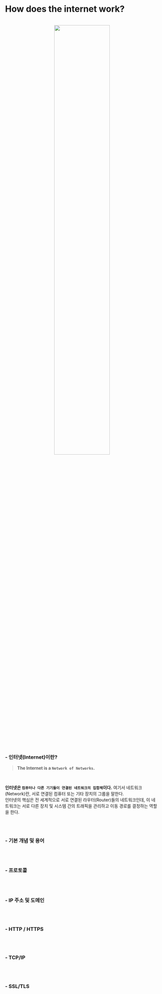# How does the internet work?
<br>
<div align="center">
  <img width="60%" src="https://www.simplilearn.com/ice9/free_resources_article_thumb/what_is_Internet.jpg">
</div><br>


### - 인터넷(Internet)이란?
> **The Internet is a `Network of Networks`.**
<br>




**인터넷은 `컴퓨터나 다른 기기들이 연결된 네트워크의 집합체`이다.** 여기서 네트워크(Network)란, 서로 연결된 컴퓨터 또는 기타 장치의 그룹을 말한다. <br>
인터넷의 핵심은 전 세계적으로 서로 연결된 라우터(Router)들의 네트워크인데, 이 네트워크는 서로 다른 장치 및 시스템 간의 트래픽을 관리하고 이동 경로를 결정하는 역할을 한다.




<br><br>

### - 기본 개념 및 용어


<br><br>

### - 프로토콜

<br><br>


### - IP 주소 및 도메인

<br><br>

### - HTTP / HTTPS

<br><br>

### - TCP/IP

<br><br>

### - SSL/TLS

<br><br>






<!--
> [!IMPORTANT]
> **Elasticsearch**란 **Apache Lucene 기반의 Java 오픈소스 분산 검색 엔진**으로, HTTP 웹 인터페이스와 스키마에서 자유로운 JSON 문서와 함께 분산 멀티테넌스[^1] 지원 전문 검색엔진을 제공한다. 

[^1]:software multitenancy는 여러 테넌스(**사용자**)를 가진 소프트웨어 아키텍처라는 의미로 클라우드 서비스처럼 여러 사용자가 동시에 같은 작업을 진행할 수 있게하는 역할을 한다.

> [!TIP]
> 해당 명령어는 **Curl**(Client url)을 통해 실행되므로 자주 사용하는 [Curl 옵션](https://inpa.tistory.com/entry/LINUX-%F0%9F%93%9A-CURL-%EB%AA%85%EB%A0%B9%EC%96%B4-%EC%82%AC%EC%9A%A9%EB%B2%95-%EB%8B%A4%EC%96%91%ED%95%9C-%EC%98%88%EC%A0%9C%EB%A1%9C-%EC%A0%95%EB%A6%AC)을 알아두면 좋다
>
> **-X** (--request) : 요청시 사용할 메소드의 종류(GET, POST, PUT, PATCH, DELETE)를 지정한다.<br>
> **-d** (--data) : HTTP POST 요청 데이터 입력<br>
> **-H** : 전송할 헤더를 지정



<div align="center">
  <img width="55%" src="https://raw.githubusercontent.com/exo-addons/exo-es-search/master/doc/images/image_05.png">
</div>
-->
